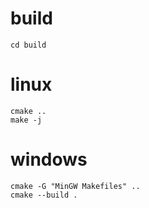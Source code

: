 # build
```cd build```
# linux
```
cmake ..
make -j

```
# windows
```
cmake -G "MinGW Makefiles" ..
cmake --build .
```
